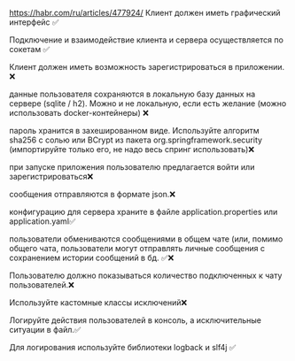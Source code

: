 
https://habr.com/ru/articles/477924/
Клиент должен иметь графический интерфейс  ✅

Подключение и взаимодействие клиента и сервера осуществляется по сокетам ✅

Клиент должен иметь возможность зарегистрироваться в приложении. ❌

данные пользователя сохраняются в локальную базу данных на сервере (sqlite / h2). Можно и не локальную, если есть желание (можно использовать docker-контейнеры) ❌

пароль хранится в захешированном виде. Используйте алгоритм sha256 с солью или BCrypt из пакета org.springframework.security (импортируйте только его, не надо весь спринг использовать)❌

при запуске приложения пользователю предлагается войти или зарегистрироваться❌

сообщения отправляются в формате json.❌

конфигурацию для сервера храните в файле application.properties или application.yaml✅

пользователи обмениваются сообщениями в общем чате (или, помимо общего чата, пользователи могут отправлять личные сообщения с сохранением истории сообщений в бд. ✅❌

Пользователю должно показываться количество подключенных к чату пользователей.❌

Используйте кастомные классы исключений❌

Логируйте действия пользователей в консоль, а исключительные ситуации в файл.✅

Для логирования используйте библиотеки logback и slf4j ✅

